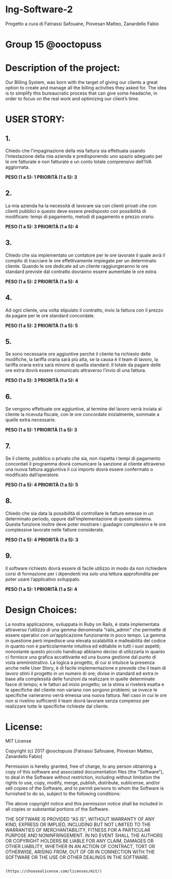# Ing-Software-2
Progetto a cura di Fatnassi Safouane, Piovesan Matteo, Zanardello Fabio

# Group 15 @ooctopuss

# Description of the project:

Our Billing System, was born with the target of giving our clients a great option to create and manage all the billing activities they asked for. The idea is to simplify this bureaucratic process that can give some headache, in order to focus on the real work and optimizing our client’s time.

# USER STORY:

## 1. 
Chiedo che l’impaginazione della mia fattura sia effettuata usando l’intestazione della mia azienda e predisponendo uno spazio adeguato per le ore fatturate e non fatturate e un conto totale comprensivo dell’IVA aggiornata. 

**PESO (1 a 5): 1
 PRIORITÀ (1 a 5): 3**

## 2.
La mia azienda ha la necessità di lavorare sia con clienti privati che con clienti pubblici e questo deve essere predisposto con possibilità di modificare: tempi di pagamento, metodi di pagamento e prezzo orario.

**PESO (1 a 5): 3
 PRIORITÀ (1 a 5): 4**

## 3.
Chiedo che sia implementato un contatore per le ore lavorate il quale avrà il compito di tracciare le ore effettivamente impiegate per un determinato cliente. Quando le ore dedicate ad un cliente raggiungeranno le ore standard previste dal contratto dovranno essere aumentate le ore extra.

**PESO (1 a 5): 2
 PRIORITÀ (1 a 5): 4**

## 4.
Ad ogni cliente, una volta stipulato il contratto, invio la fattura con il prezzo da pagare per le ore standard concordate.

**PESO (1 a 5): 2
 PRIORITÀ (1 a 5): 5**

## 5.
Se sono necessarie ore aggiuntive perché il cliente ha richiesto delle modifiche, la tariffa oraria sarà più alta, se la causa è il team di lavoro, la tariffa oraria extra sarà minore di quella standard. Il totale da pagare delle ore extra dovrà essere comunicato attraverso l’invio di una fattura.

**PESO (1 a 5): 3
 PRIORITÀ (1 a 5): 4**

## 6.
Se vengono effettuate ore aggiuntive, al termine del lavoro verrà inviata al cliente la ricevuta fiscale, con le ore concordate inizialmente, sommate a quelle extra necessarie.

**PESO (1 a 5): 1
 PRIORITÀ (1 a 5): 3**

## 7.
Se il cliente, pubblico o privato che sia, non rispetta i tempi di pagamento concordati il programma dovrà comunicare la sanzione al cliente attraverso una nuova fattura aggiuntiva il cui importo dovrà essere confermato o modificato dall’operatore.

**PESO (1 a 5): 4
 PRIORITÀ (1 a 5): 5**

## 8.
Chiedo che sia data la possibilità di controllare le fatture emesse in un determinato periodo, oppure dall’implementazione di questo sistema. Questa funzione inoltre deve poter mostrare i guadagni complessivi e le ore complessive lavorate nelle fatture considerate.

**PESO (1 a 5): 4
 PRIORITÀ (1 a 5): 3**

## 9.
Il software richiesto dovrà essere di facile utilizzo in modo da non richiedere corsi di formazione per i dipendenti ma solo una lettura approfondita per poter usare l’applicativo sviluppato.

**PESO (1 a 5): 1
 PRIORITÀ (1 a 5): 4**

# Design Choices:

La nostra applicazione, sviluppata in Ruby on Rails, è stata implementata attraverso l’utilizzo di una gemma denominata “rails_admin” che permette di essere operativi con un’applicazione funzionante in poco tempo. La gemma in questione però impedisce una elevata scalabilità e malleabilità del codice in quanto non è particolarmente intuitiva ed editabile in tutti i suoi aspetti; nonostante questo piccolo handicap abbiamo deciso di utilizzarla in quanto ci fornisce una grafica accattivante ed una buona gestione dal punto di vista amministrativo. La logica a progetto, di cui si intuisce la presenza anche nelle User Story, è di facile implementazione e prevede che il team di lavoro stimi il progetto in un numero di ore; divise in standard ed extra in base alla complessità delle funzioni da realizzare in quelle determinate fasce di tempo;  e le fatturi ad inizio progetto; se la stima si rivelerà esatta e le specifiche del cliente non variano non sorgono problemi; se invece le specifiche varieranno verrà emessa una nuova fattura. Nel caso in cui le ore non si rivelino sufficienti il team dovrà lavorare senza compenso per realizzare tutte le specifiche richieste dal cliente. 

# License:

MIT License

Copyright (c)  2017 @ooctopuss [Fatnassi Safouane, Piovesan Matteo, Zanardello Fabio]

Permission is hereby granted, free of charge, to any person obtaining a copy of this software and associated documentation files (the "Software"), to deal in the Software without restriction, including without limitation the rights to use, copy, modify, merge, publish, distribute, sublicense, and/or sell copies of the Software, and to permit persons to whom the Software is furnished to do so, subject to the following conditions: 

The above copyright notice and this permission notice shall be included in all
copies or substantial portions of the Software.

THE SOFTWARE IS PROVIDED "AS IS", WITHOUT WARRANTY OF ANY KIND, EXPRESS OR IMPLIED, INCLUDING BUT NOT LIMITED TO THE WARRANTIES OF MERCHANTABILITY, FITNESS FOR A PARTICULAR PURPOSE AND NONINFRINGEMENT. IN NO EVENT SHALL THE AUTHORS OR COPYRIGHT HOLDERS BE LIABLE FOR ANY CLAIM, DAMAGES OR OTHER LIABILITY, WHETHER IN AN ACTION OF CONTRACT, TORT OR OTHERWISE, ARISING FROM, OUT OF OR IN CONNECTION WITH THE SOFTWARE OR THE USE OR OTHER DEALINGS IN THE SOFTWARE.

                                            (https://choosealicense.com/licenses/mit/)


